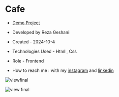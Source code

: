 # Cafe

- [Demo Project](https://rezageshaniweb.github.io/Cafe/)

- Developed by Reza Geshani

- Created - 2024-10-4

- Technologies Used - Html , Css

- Role - Frontend

- How to reach me : with my [instagram](https://www.instagram.com/rezageshani_web) and [linkedin](http://www.linkedin.com/in/reza-geshani-web)


![viewfinal](https://github.com/user-attachments/assets/3a27bbab-af56-4759-b866-68776b728bf8)

![view final](https://github.com/user-attachments/assets/3d491505-aac4-43a5-8d5c-1eb456efb117)
